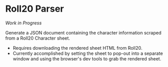 # Roll20 Parser

*Work in Progress*

Generate a JSON document containing the character information scraped from a Roll20 Character sheet.

* Requires downloading the rendered sheet HTML from Roll20.
* Currently accomplished by setting the sheet to pop-out into a separate window and using the browser's dev tools to grab the rendered sheet. 